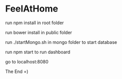 # FeelAtHome

run npm install in root folder

run bower install in public folder

run ./startMongo.sh in mongo folder to start database

run npm start to run dashboard

go to localhost:8080

The End =)
